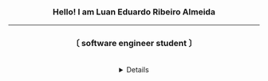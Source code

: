 <h3 align="center">Hello! I am <b>Luan Eduardo Ribeiro Almeida</a></b></h3>

---

<h3 align="center">〔 software engineer student 〕</a></b></h3>
<br>
<details align="center">
    <br>
    <img src="https://github-readme-stats.vercel.app/api?username=luanRibeir&show_icons=true&hide_border=true&hide=issues&title_color=5391FE&theme=dark&icon_color=2666CF&bg_color=171717"></img><br>
</details>

